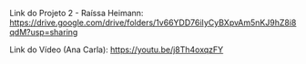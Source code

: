 Link do Projeto 2 - Raíssa Heimann: https://drive.google.com/drive/folders/1v66YDD76iIyCyBXpvAm5nKJ9hZ8i8qdM?usp=sharing

Link do Vídeo (Ana Carla): https://youtu.be/j8Th4oxqzFY

